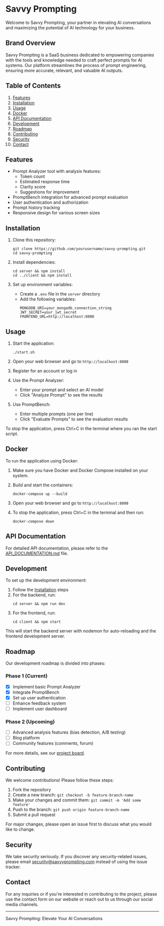 # Savvy Prompting

Welcome to Savvy Prompting, your partner in elevating AI conversations and maximizing the potential of AI technology for your business.

## Brand Overview

Savvy Prompting is a SaaS business dedicated to empowering companies with the tools and knowledge needed to craft perfect prompts for AI systems. Our platform streamlines the process of prompt engineering, ensuring more accurate, relevant, and valuable AI outputs.

## Table of Contents

1. [Features](#features)
2. [Installation](#installation)
3. [Usage](#usage)
4. [Docker](#docker)
5. [API Documentation](#api-documentation)
6. [Development](#development)
7. [Roadmap](#roadmap)
8. [Contributing](#contributing)
9. [Security](#security)
10. [Contact](#contact)

## Features

- Prompt Analyzer tool with analysis features:
  - Token count
  - Estimated response time
  - Clarity score
  - Suggestions for improvement
- PromptBench integration for advanced prompt evaluation
- User authentication and authorization
- Prompt history tracking
- Responsive design for various screen sizes

## Installation

1. Clone this repository:
   ```
   git clone https://github.com/yourusername/savvy-prompting.git
   cd savvy-prompting
   ```

2. Install dependencies:
   ```
   cd server && npm install
   cd ../client && npm install
   ```

3. Set up environment variables:
   - Create a `.env` file in the `server` directory
   - Add the following variables:
     ```
     MONGODB_URI=your_mongodb_connection_string
     JWT_SECRET=your_jwt_secret
     FRONTEND_URL=http://localhost:8000
     ```

## Usage

1. Start the application:
   ```
   ./start.sh
   ```

2. Open your web browser and go to `http://localhost:8000`

3. Register for an account or log in

4. Use the Prompt Analyzer:
   - Enter your prompt and select an AI model
   - Click "Analyze Prompt" to see the results

5. Use PromptBench:
   - Enter multiple prompts (one per line)
   - Click "Evaluate Prompts" to see the evaluation results

To stop the application, press Ctrl+C in the terminal where you ran the start script.

## Docker

To run the application using Docker:

1. Make sure you have Docker and Docker Compose installed on your system.

2. Build and start the containers:
   ```
   docker-compose up --build
   ```

3. Open your web browser and go to `http://localhost:8000`

4. To stop the application, press Ctrl+C in the terminal and then run:
   ```
   docker-compose down
   ```

## API Documentation

For detailed API documentation, please refer to the [API_DOCUMENTATION.md](./API_DOCUMENTATION.md) file.

## Development

To set up the development environment:

1. Follow the [Installation](#installation) steps
2. For the backend, run:
   ```
   cd server && npm run dev
   ```
3. For the frontend, run:
   ```
   cd client && npm start
   ```

This will start the backend server with nodemon for auto-reloading and the frontend development server.

## Roadmap

Our development roadmap is divided into phases:

### Phase 1 (Current)

- [x] Implement basic Prompt Analyzer
- [x] Integrate PromptBench
- [x] Set up user authentication
- [ ] Enhance feedback system
- [ ] Implement user dashboard

### Phase 2 (Upcoming)

- [ ] Advanced analysis features (bias detection, A/B testing)
- [ ] Blog platform
- [ ] Community features (comments, forum)

For more details, see our [project board](link-to-project-board).

## Contributing

We welcome contributions! Please follow these steps:

1. Fork the repository
2. Create a new branch: `git checkout -b feature-branch-name`
3. Make your changes and commit them: `git commit -m 'Add some feature'`
4. Push to the branch: `git push origin feature-branch-name`
5. Submit a pull request

For major changes, please open an issue first to discuss what you would like to change.

## Security

We take security seriously. If you discover any security-related issues, please email security@savvyprompting.com instead of using the issue tracker.

## Contact

For any inquiries or if you're interested in contributing to the project, please use the contact form on our website or reach out to us through our social media channels.

---

Savvy Prompting: Elevate Your AI Conversations